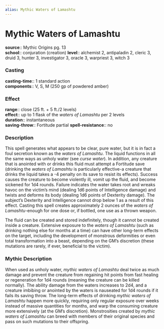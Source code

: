 ```yaml
---
alias: Mythic Waters of Lamashtu
---
```


# Mythic Waters of Lamashtu

**source**:: Mythic Origins pg. 13  
**school**:: conjuration (creation)
**level**:: alchemist 2, antipaladin 2, cleric 3, druid 3, hunter 3, investigator 3, oracle 3, warpriest 3, witch 3

### Casting 

**casting-time**:: 1 standard action  
**components**:: V, S, M (250 gp of powdered amber)

### Effect 

**range**:: close (25 ft. + 5 ft./2 levels)  
**effect**:: up to 1 flask of the *waters of Lamashtu* per 2 levels  
**duration**:: instantaneous  
**saving-throw**:: Fortitude partial
**spell-resistance**:: no

### Description 

This spell generates what appears to be clear, pure water, but it is in fact a foul secretion known as the *waters of Lamashtu*. The liquid functions in all the same ways as unholy water (see *curse water*). In addition, any creature that is anointed with or drinks this fluid must attempt a Fortitude save (drinking the *waters of Lamashtu* is particularly effective-a creature that drinks the liquid takes a -4 penalty on its save to resist its effects). Success causes the creature to become violently ill, vomit up the fluid, and become sickened for 1d4 rounds. Failure indicates the water takes root and wreaks havoc on the victim’s mind (dealing 1d6 points of Intelligence damage) and twists and deforms its body (dealing 1d6 points of Dexterity damage). The subject’s Dexterity and Intelligence cannot drop below 1 as a result of this effect. Casting this spell creates approximately 2 ounces of the *waters of Lamashtu*-enough for one dose or, if bottled, one use as a thrown weapon.  
  
The fluid can be created and stored indefinitely, though it cannot be created inside a creature. Extensive exposure to the *waters of Lamashtu* (such as drinking nothing else for months at a time) can have other long-term effects on the target, including the development of monstrous deformities or even total transformation into a beast, depending on the GM’s discretion (these mutations are rarely, if ever, beneficial to the victim).

### Mythic Description

When used as unholy water, *mythic waters of Lamashtu* deal twice as much damage and prevent the creature from regaining hit points from fast healing or regeneration for 1d4 rounds (meaning the creature can be killed normally). The ability damage from the waters increases to 2d4, and a creature imbibing or anointed by the waters is nauseated for 1d4 rounds if it fails its saving throw. The long-term effects of drinking *mythic waters of Lamashtu* happen more quickly, requiring only regular exposure over weeks instead of massive quantities for months, and warp the consuming creature more extensively (at the GM’s discretion). Monstrosities created by *mythic waters of Lamashtu* can breed with members of their original species and pass on such mutations to their offspring.
